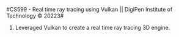 #CS599 - Real time ray tracing using Vulkan || DigiPen Institute of Technology © 20223#

1) Leveraged Vulkan to create a real time ray tracing 3D engine.
